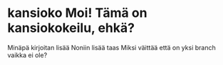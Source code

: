 # kansioko Moi! Tämä on kansiokokeilu, ehkä?
Minäpä kirjoitan lisää
Noniin lisää taas
Miksi väittää että on yksi branch vaikka ei ole?
